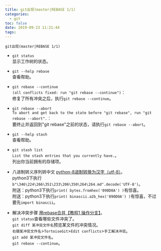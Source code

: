```yaml
---
title: git出现(master|REBASE 1/1)
categories:
  - git
toc: false
date: 2019-09-23 11:21:44
tags:
---
```

`git出现(master|REBASE 1/1)`
<!-- more -->

* `git status`  
显示工作树的状态。  

* `git --help rebase`  
查看帮助。  

* `git rebase --continue`  
`(all conflicts fixed: run "git rebase --continue")`：  
修复了所有冲突之后，执行`git rebase --continue`。  

* `git rebase --abort`  
`To abort and get back to the state before "git rebase", run "git rebase --abort".`：  
要终止并返回到"git rebase"之前的状态，请执行`git rebase --abort`。  

* `git --help stash`  
查看帮助。  

* `git stash list`  
`List the stash entries that you currently have.`。  
列出你当前拥有的存储项。  

* 八进制转义序列转中文
[python-8进制转换为汉字（utf-8）](https://blog.csdn.net/CD2016/article/details/81358612)。  
python3下执行`b"\346\224\266\351\233\206\350\264\264.md".decode('UTF-8')`。  
附送：python3下执行`print( bytes.fromhex('090D0A') )`有惊喜。  
附送：python3下执行`print( binascii.a2b_hex('090D0A') )`有惊喜，不过要先`import binascii`。  

* 解决冲突步骤
[用rebase合并【教程1 操作分支】](https://backlog.com/git-tutorial/cn/stepup/stepup2_8.html)。  
`git status`查看哪些文件冲突了。  
`git diff 某冲突文件名`预览某文件的冲突情况。  
`右键某冲突文件名`>`TortoiseGit`>`Edit conflicts`>`手工解决冲突`。  
`git add 某冲突文件名`。  
`git rebase --continue`。  
